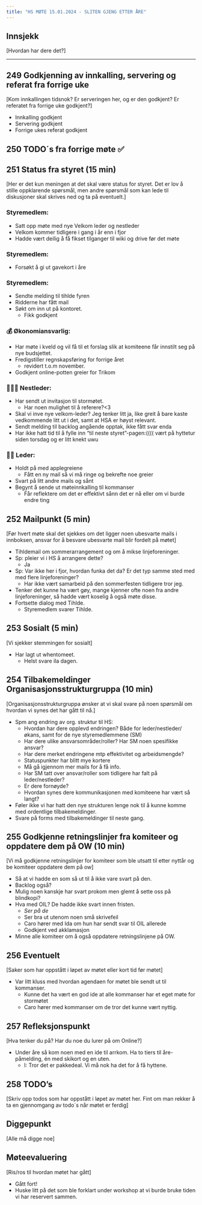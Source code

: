 ```yaml
---
title: "HS MØTE 15.01.2024 - SLITEN GJENG ETTER ÅRE"
---
```


## Innsjekk  

[Hvordan har dere det?]  

---  

## 249 Godkjenning av innkalling, servering og referat fra forrige uke  

[Kom innkallingen tidsnok? Er serveringen her, og er den godkjent? Er referatet fra forrige uke godkjent?]  

- Innkalling godkjent  
- Servering godkjent  
- Forrige ukes referat godkjent  

## 250 TODO´s fra forrige møte **✅**  

## 251 Status fra styret (15 min)  

[Her er det kun meningen at det skal være status for styret. Det er lov å stille oppklarende spørsmål, men andre spørsmål som kan lede til diskusjoner skal skrives ned og ta på eventuelt.]  

### **Styremedlem**:  

- Satt opp møte med nye Velkom leder og nestleder  
- Velkom kommer tidligere i gang i år enn i fjor  
- Hadde vært deilig å få fikset tilganger til wiki og drive før det møte  

### **Styremedlem**:  

- Forsøkt å gi ut gavekort i åre  

### **Styremedlem**:  

- Sendte melding til tihlde fyren  
- Ridderne har fått mail  
- Søkt om inn ut på kontoret.  
    - Fikk godkjent  

### **💰** Økonomiansvarlig:  

- Har møte i kveld og vil få til et forslag slik at komiteene får innstilt seg på nye budsjettet.  
- Fredigstiller regnskapsføring for forrige året  
    - revidert t.o.m november.  
- Godkjent online-potten greier for Trikom  

### 👩🏻‍🦰 Nestleder:  

- Har sendt ut invitasjon til stormøtet.  
    - Har noen mulighet til å referere?<3  
- Skal vi inve nye velkom-leder? Jeg tenker litt ja, like greit å bare kaste vedkommende litt ut i det, samt at HSA er høyst relevant.  
- Sendt melding til backlog angående opptak, ikke fått svar enda  
- Har ikke hatt tid til å fylle inn “til neste styret”-pagen:(((( vært på hyttetur siden torsdag og er litt knekt uwu  

### 👩🏾 Leder:  

- Holdt på med applegreiene  
    - Fått en ny mail så vi må ringe og bekrefte noe greier  
- Svart på litt andre mails og sånt  
- Begynt å sende ut møteinnkalling til kommanser  
    - Får reflektere om det er effektivt sånn det er nå eller om vi burde endre ting  

## 252 Mailpunkt (5 min)  

[Før hvert møte skal det sjekkes om det ligger noen ubesvarte mails i innboksen, ansvar for å besvare ubesvarte mail blir fordelt på møtet]  

- Tihldemail om sommerarrangement og om å mikse linjeforeninger.  
- Sp: pleier vi i HS å arrangere dette?  
    - Ja  
- Sp: Var ikke her i fjor, hvordan funka det da? Er det typ samme sted med med flere linjeforeninger?  
    - Har ikke vært samarbeid på den sommerfesten tidligere tror jeg.  
- Tenker det kunne ha vært gøy, mange kjenner ofte noen fra andre linjeforeninger, så hadde vært koselig å også møte disse.  
- Fortsette dialog med Tihlde.  
    - Styremedlem svarer Tihlde.  
    
## 253 Sosialt (5 min)  

[Vi sjekker stemmingen for sosialt]  

- Har lagt ut whentomeet.  
    - Helst svare ila dagen.  

## 254 Tilbakemeldinger Organisasjonsstrukturgruppa (10 min)  

[Organisasjonsstrukturgruppa ønsker at vi skal svare på noen spørsmål om hvordan vi synes det har gått til nå.]  

- Spm ang endring av org. struktur til HS:  
    - Hvordan har dere opplevd endringen? Både for leder/nestleder/økans, samt for de nye styremedlemmene (SM)  
    - Har dere ulike ansvarsområder/roller? Har SM noen spesifikke ansvar?  
    - Har dere merket endringene mtp effektivitet og arbeidsmengde?  
    - Statuspunkter har blitt mye kortere  
    - Må gå igjennom mer mails for å få info.  
    - Har SM tatt over ansvar/roller som tidligere har falt på leder/nestleder?  
    - Er dere fornøyde?  
    - Hvordan synes dere kommunikasjonen med komiteene har vært så langt?  
- Føler ikke vi har hatt den nye strukturen lenge nok til å kunne komme med ordentlige tilbakemeldinger.  
- Svare på forms med tilbakemeldinger til neste gang.  

## 255 Godkjenne retningslinjer fra komiteer og oppdatere dem på OW (10 min)  

[Vi må godkjenne retningslinjer for komiteer som ble utsatt til etter nyttår og be komiteer oppdatere dem på ow]  

- Så at vi hadde en som så ut til å ikke vare svart på den.  
- Backlog også?  
- Mulig noen kanskje har svart prokom men glemt å sette oss på blindkopi?  
- Hva med OIL? De hadde ikke svart innen fristen.  
    - *Ser på de*  
    - Ser bra ut utenom noen små skrivefeil  
    - Caro hører med Ida om hun har sendt svar til OIL allerede  
    - Godkjent ved akklamasjon  
- Minne alle komiteer om å også oppdatere retningslinjene på OW.  

## 256 Eventuelt  

[Saker som har oppstått i løpet av møtet eller kort tid før møtet]  

- Var litt kluss med hvordan agendaen for møtet ble sendt ut til kommanser.  
    - Kunne det ha vært en god ide at alle kommanser har et eget møte for stormøtet  
    - Caro hører med kommanser om de tror det kunne vært nyttig.  

## 257 Refleksjonspunkt  

[Hva tenker du på? Har du noe du lurer på om Online?]  

- Under åre så kom noen med en ide til arrkom. Ha to tiers til åre-påmelding, én med skikort og en uten.  
    - I: Tror det er pakkedeal. Vi må nok ha det for å få hyttene.  

## 258 TODO’s  

[Skriv opp todos som har oppstått i løpet av møtet her. Fint om man rekker å ta en gjennomgang av todo´s når møtet er ferdig]  

## Diggepunkt  

[Alle må digge noe]  

## Møteevaluering  

[Ris/ros til hvordan møtet har gått]  

- Gått fort!  
- Huske litt på det som ble forklart under workshop at vi burde bruke tiden vi har reservert sammen.